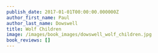 ```yaml
---
publish_date: 2017-01-01T00:00:00.000000Z
author_first_name: Paul
author_last_name: Dowswell
title: Wolf Children
image: /images/book_images/dowswell_wolf_children.jpg
book_reviews: []
---
```

